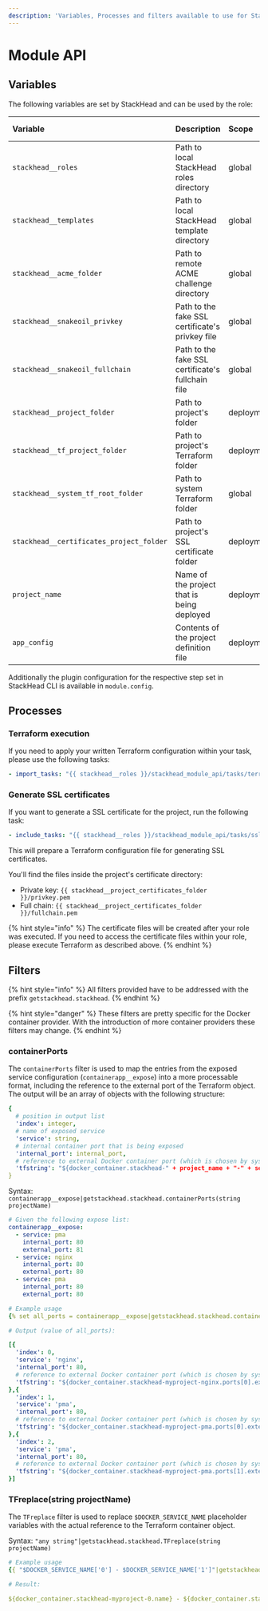 ```yaml
---
description: 'Variables, Processes and filters available to use for StackHead plugins.'
---
```


# Module API

## Variables

The following variables are set by StackHead and can be used by the role:

| Variable | Description | Scope | Data type |
| :--- | :--- | :--- | :--- |
| `stackhead__roles` | Path to local StackHead roles directory | global | string |
| `stackhead__templates` | Path to local StackHead template directory | global | string |
| `stackhead__acme_folder` | Path to remote ACME challenge directory | global | string |
| `stackhead__snakeoil_privkey` | Path to the fake SSL certificate's privkey file | global | string |
| `stackhead__snakeoil_fullchain` | Path to the fake SSL certificate's fullchain file | global | string |
| `stackhead__project_folder` | Path to project's folder | deployment | string |
| `stackhead__tf_project_folder` | Path to project's Terraform folder | deployment | string |
| `stackhead__system_tf_root_folder` | Path to system Terraform folder | global | string |
| `stackhead__certificates_project_folder` | Path to project's SSL certificate folder | deployment | string |
| `project_name` | Name of the project that is being deployed | deployment | string |
| `app_config` | Contents of the project definition file | deployment | object |

Additionally the plugin configuration for the respective step set in StackHead CLI is available in `module.config`.


## Processes

### Terraform execution

If you need to apply your written Terraform configuration within your task, please use the following tasks:

```yaml
- import_tasks: "{{ stackhead__roles }}/stackhead_module_api/tasks/terraform.yml"
```

### Generate SSL certificates

If you want to generate a SSL certificate for the project, run the following task:

```yaml
- include_tasks: "{{ stackhead__roles }}/stackhead_module_api/tasks/ssl-certificate.yml"
```

This will prepare a Terraform configuration file for generating SSL certificates.

You'll find the files inside the project's certificate directory:

* Private key: `{{ stackhead__project_certificates_folder }}/privkey.pem`
* Full chain: `{{ stackhead__project_certificates_folder }}/fullchain.pem`

{% hint style="info" %}
The certificate files will be created after your role was executed. If you need to access the certificate files within your role, please execute Terraform as described above.
{% endhint %}

## Filters

{% hint style="info" %}
All filters provided have to be addressed with the prefix `getstackhead.stackhead`.
{% endhint %}

{% hint style="danger" %}
These filters are pretty specific for the Docker container provider. With the introduction of more container providers these filters may change.
{% endhint %}

### containerPorts

The `containerPorts` filter is used to map the entries from the exposed service configuration \(`containerapp__expose`\) into a more processable format, including the reference to the external port of the Terraform object. The output will be an array of objects with the following structure:

```yaml
{
  # position in output list
  'index': integer,
  # name of exposed service
  'service': string,
  # internal container port that is being exposed
  'internal_port': internal_port,
  # reference to external Docker container port (which is chosen by system)
  'tfstring': "${docker_container.stackhead-" + project_name + "-" + service_name + ".ports[" + str(index) + "].external}"
}
```

Syntax: `containerapp__expose|getstackhead.stackhead.containerPorts(string projectName)`

```yaml
# Given the following expose list:
containerapp__expose:
  - service: pma
    internal_port: 80
    external_port: 81
  - service: nginx
    internal_port: 80
    external_port: 80
  - service: pma
    internal_port: 80
    external_port: 80

# Example usage
{% set all_ports = containerapp__expose|getstackhead.stackhead.containerPorts('myproject') %}

# Output (value of all_ports):

[{
  'index': 0,
  'service': 'nginx',
  'internal_port': 80,
  # reference to external Docker container port (which is chosen by system)
  'tfstring': "${docker_container.stackhead-myproject-nginx.ports[0].external}"
},{
  'index': 1,
  'service': 'pma',
  'internal_port': 80,
  # reference to external Docker container port (which is chosen by system)
  'tfstring': "${docker_container.stackhead-myproject-pma.ports[0].external}"
},{
  'index': 2,
  'service': 'pma',
  'internal_port': 80,
  # reference to external Docker container port (which is chosen by system)
  'tfstring': "${docker_container.stackhead-myproject-pma.ports[1].external}"
}]
```

### TFreplace\(string projectName\)

The `TFreplace` filter is used to replace `$DOCKER_SERVICE_NAME` placeholder variables with the actual reference to the Terraform container object.

Syntax: `"any string"|getstackhead.stackhead.TFreplace(string projectName)`

```yaml
# Example usage
{{ "$DOCKER_SERVICE_NAME['0'] - $DOCKER_SERVICE_NAME['1']"|getstackhead.stackhead.TFreplace('myproject') }}

# Result:

${docker_container.stackhead-myproject-0.name} - ${docker_container.stackhead-myproject-1.name}
```

